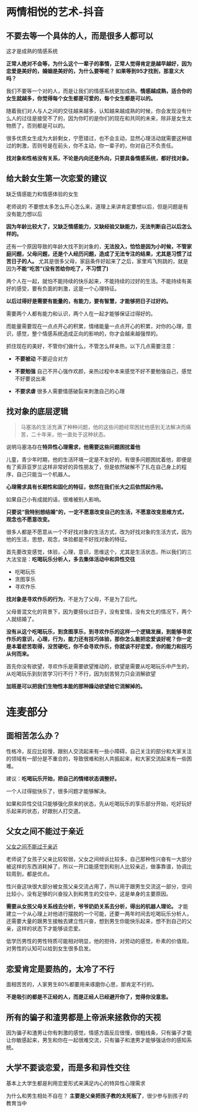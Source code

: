 # 两情相悦的艺术-抖音

## 不要去等一个具体的人，而是很多人都可以

这才是成熟的情感系统

**正常人绝对不会等，为什么这个一辈子的事情，正常人觉得肯定是越早越好，因为恋爱是美好的，婚姻是美好的，为什么要等呢？ 如果等到95才找到，那意义大吗？**

我们不要等一个对的人，而是让我们的情感系统更加成熟。**情感越成熟，适合你的女生就越多，你觉得每个女生都是可爱的，每个女生都是可以的。**

随着我们对人与人之间的交往越来越多，认知越来越成熟的时候，你会发现没有什么人的过往是接受不了的，因为你盯的是你们的现在和共同的未来，除非是女生太物质了，否则都是可以的。

很多优质女生成为大龄剩女，宁愿错过，也不会主动，显然心理活动就需要这种错过的刺激，否则号是在前头，你不主动，你一辈子的，你对自己不负责任。

**找对象和性格没有关系，不论是内向还是外向，只要具备情感系统，都好找对象。**



## 给大龄女生第一次恋爱的建议

缺乏情感能力和情感体验的女生



老师说的 不要想太多怎么开心怎么来，道理上来讲肯定要想以后，但是问题是有没有能力想以后

**因为年龄比较大了，又缺乏情感能力，又缺经验又缺能力，无法判断自己以后怎么样的。**

还有一个原因导致的年龄大找不到对象的，**无法投入，恰恰是因为小时候，不管家庭问题，父母问题，还是个人经历问题，造成了无法专注的结果，尤其是习惯了过苦日子的人。**  尤其是很多父母，家庭条件好起来了之后，家里鸡飞狗跳的，就是因为**不能“吃苦”(没有苦给你吃了，不习惯了)** 

两个人在一起，就怕不能持续的快乐起来，不能持续的过好的生活。不能持续有美好的感受，要有负面的刺激，这是一个心理特征。

**以后过得好是需要有能量的，有能力，要有智慧，才能够把日子过好的。**

需要两个人都有能力和认识，两个人在一起才能够保证过得好的。

而能量需要现在一点点开心的积累，情绪能量一点点开心的积累，对你的心理，意识，感觉，整个情感系统造成正向的影响的，你才会越来越强悍的。

抓住现在的美好，不管你们做什么，不管怎么样亲热，以下几点需要注意：

- **不要被动** 不要迎合对方

- **不要勉强** 自己不开心强作欢颜，亲热过程中本来感觉不好不要勉强自己，感觉不好要说出来

- **不要求虐** 很多人需要情感破裂来刺激自己的心理



## 找对象的底层逻辑

> 马塞洛的生活充满了种种问题，他的这些问题经常困扰他感到无法解决而痛苦，二十年来，他一直处于这种状态。

说明马塞洛存在**特异性心理需求，他需要这些问题困扰着他**

儿童，青少年时期，他的生活环境一定是不友好的，有很多问题困扰着他，即便是有了索菲亚罗兰这样非常好的异性朋友了，但是依然破解不了扎在自己身上的程序，自己只能当一个机器人。

**心理需求具有长期性和固化的特征，依然在我们长大之后依然起作用。**

如果自己小有成就的话，很难被别人影响。

**只要说“我特别想结婚”的，一定不愿意改变自己的生活，不愿意改变思维方式，观念也不愿意改变。**

很多人都是不愿意从一个不好找对象的生活方式，改为好找对象的生活方式，因为他的生活，思想，观念，体验都是不好找对象的特征。

首先要改变感觉，体验，心理，意识，思维这个，尤其是生活状态，所以我们的三大法宝是：**吃喝玩乐分析人，多去集体活动中和异性交往**

- 吃喝玩乐
- 贪图享乐
- 寻欢作乐

**找对象是寻欢作乐的行为**，不是为了父母，不是为了后代。

父母普混文化的背景下，因为要搭伙过日子，没有爱情，没有文化的情况下，两个人就结婚了。

**没有从这个吃喝玩乐，到贪图享乐，到寻欢作乐的这样一个逻辑发展，到能够寻欢作乐的意识，心理，行为，能力还有技巧体验，那你怎么能把恋爱谈好呢？你一定是本着悲苦取得，没苦硬吃，你不会寻欢作乐，你就谈不好恋爱，你的能力和技巧从何而来。**

首先你没有欲望，寻欢作乐是需要欲望推动的，欲望是需要从吃喝玩乐中产生的，从吃喝玩乐到刻苦学习行不行？不行，因为刻苦努力只会消解欲望

**加班是可以把我们生物性本能的那种躁动欲望给它消解掉的。**



# 连麦部分

## 面相苦怎么办？

性格冷，反应比较慢，跟别人交流起来有一些小障碍，自己关注的部分和大家关注的领域有一部分是不重合的，导致很难和别人共振起来，和大家交流起来有一些困难。

建议：**吃喝玩乐开始，把自己的情绪状态调整好。**

一个人过得挺快乐了，很多问题才能够解决。

如果和异性交往只能够强化原来的状态，先从吃喝玩乐的享乐部分开始，吃好玩好乐起来的状态，好跟别人打交道。



## 父女之间不能过于亲近

[父女之间不能过于亲近](https://v.douyin.com/pbNwSchdxZ8/) 

老师说了女孩子父亲比较软弱，父女之间倾诉比较多，自己那种性兴奋有一大部分被这样的东西消耗掉了，所以一开口能感觉到和别人比较亲近，做事靠谱，协调比较周到，都是优点。

性兴奋这块很大部分被女孩父亲交流占用了，所以用于跟男生交流这一部分，空间比较小，没有足够的兴奋投入到和男生的交往中，这是单身的主要原因。

**需要从女孩父母关系线去分析，爷爷奶奶关系去分析，得出的机器人理论。** 才能建立一个从心理上对他进行摆脱的一个可能，还要一两年时间去吃喝玩乐分析人，还需要大量的跟男生接触去建立性兴奋，想到男生你能快乐起来，想不到自己的父亲，这样的状态下才能够谈恋爱。

低学历男性的男性特质可能相对明显，他的担待，对劳动的感觉，朴素的价值观，对男性的认知可以给到女生很多启发。



## 恋爱肯定是要热的，太冷了不行

面相苦苦的，人家男生80%都要用来琢磨你心思，那肯定不行的。

**不是吸引的都是不正经的人，而是正经人已经避开你了，觉得你没意思。**



## 所有的骗子和渣男都是上帝派来拯救你的天视

因为骗子和渣男让你有刺激的感觉，情感方面反应很慢，很粗线条，只有骗子才能让你敏感起来，男生和你在一起很难交流，只有骗子和渣男才能够强话你的感知系统。



## 大学不要谈恋爱，而是多和异性交往

基本上大学生都是利用恋爱形式来满足内心的特异性心理需求

为什么和男生相处不自在？ **主要是父亲把孩子教的太死板了**，很少参与到孩子的教育当中